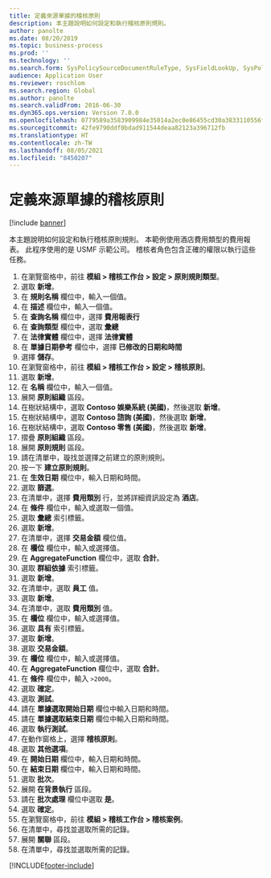 ```yaml
---
title: 定義來源單據的稽核原則
description: 本主題說明如何設定和執行稽核原則規則。
author: panolte
ms.date: 08/20/2019
ms.topic: business-process
ms.prod: ''
ms.technology: ''
ms.search.form: SysPolicySourceDocumentRuleType, SysFieldLookUp, SysPolicyListPage, SysPolicy, AuditPolicyRule, SysQueryForm, SysQueryFieldLookUp, AuditPolicyDateSelection, AuditPolicyAdditionalOption, BatchJob, CaseDetail
audience: Application User
ms.reviewer: roschlom
ms.search.region: Global
ms.author: panolte
ms.search.validFrom: 2016-06-30
ms.dyn365.ops.version: Version 7.0.0
ms.openlocfilehash: 0779589a3583909984e35014a2ec0e86455cd30a3833110556f095241e7172ca
ms.sourcegitcommit: 42fe9790ddf0bdad911544deaa82123a396712fb
ms.translationtype: HT
ms.contentlocale: zh-TW
ms.lasthandoff: 08/05/2021
ms.locfileid: "8450207"
---
```

# <a name="define-audit-policies-for-source-documents"></a>定義來源單據的稽核原則

[!include [banner](../../includes/banner.md)]

本主題說明如何設定和執行稽核原則規則。 本範例使用酒店費用類型的費用報表。 此程序使用的是 USMF 示範公司。 稽核者角色包含正確的權限以執行這些任務。

1. 在瀏覽窗格中，前往 **模組 > 稽核工作台 > 設定 > 原則規則類型**。
2. 選取 **新增**。
3. 在 **規則名稱** 欄位中，輸入一個值。
4. 在 **描述** 欄位中，輸入一個值。
5. 在 **查詢名稱** 欄位中，選擇 **費用報表行**
6. 在 **查詢類型** 欄位中，選取 **彙總**
7. 在 **法律實體** 欄位中，選擇 **法律實體**
8. 在 **單據日期參考** 欄位中，選擇 **已修改的日期和時間**
9. 選擇 **儲存**。
10. 在瀏覽窗格中，前往 **模組 > 稽核工作台 > 設定 > 稽核原則**。
11. 選取 **新增**。
12. 在 **名稱** 欄位中，輸入一個值。
13. 展開 **原則組織** 區段。
14. 在樹狀結構中，選取 **Contoso 娛樂系統 (美國)**，然後選取 **新增**。
15. 在樹狀結構中，選取 **Contoso 諮詢 (美國)**，然後選取 **新增**。
16. 在樹狀結構中，選取 **Contoso 零售 (美國)**，然後選取 **新增**。
17. 摺疊 **原則組織** 區段。
18. 展開 **原則規則** 區段。
19. 請在清單中，璇找並選擇之前建立的原則規則。
20. 按一下 **建立原則規則**。
21. 在 **生效日期** 欄位中，輸入日期和時間。
22. 選取 **篩選**。
23. 在清單中，選擇 **費用類別** 行，並將詳細資訊設定為 **酒店**。
24. 在 **條件** 欄位中，輸入或選取一個值。
25. 選取 **彙總** 索引標籤。
26. 選取 **新增**。
27. 在清單中，選擇 **交易金額** 欄位值。
28. 在 **欄位** 欄位中，輸入或選擇值。
29. 在 **AggregateFunction** 欄位中，選取 **合計**。
30. 選取 **群組依據** 索引標籤。
31. 選取 **新增**。
32. 在清單中，選取 **員工** 值。
33. 選取 **新增**。
34. 在清單中，選取 **費用類別** 值。
35. 在 **欄位** 欄位中，輸入或選擇值。
36. 選取 **具有** 索引標籤。
37. 選取 **新增**。
38. 選取 **交易金額**。
39. 在 **欄位** 欄位中，輸入或選擇值。
40. 在 **AggregateFunction** 欄位中，選取 **合計**。
41. 在 **條件** 欄位中，輸入 `>2000`。
42. 選取 **確定**。
43. 選取 **測試**。
44. 請在 **單據選取開始日期** 欄位中輸入日期和時間。
45. 請在 **單據選取結束日期** 欄位中輸入日期和時間。
46. 選取 **執行測試**。
47. 在動作窗格上，選擇 **稽核原則**。
48. 選取 **其他選項**。
49. 在 **開始日期** 欄位中，輸入日期和時間。
50. 在 **結束日期** 欄位中，輸入日期和時間。
51. 選取 **批次**。
52. 展開 **在背景執行** 區段。
53. 請在 **批次處理** 欄位中選取 **是**。
54. 選取 **確定**。
55. 在瀏覽窗格中，前往 **模組 > 稽核工作台 > 稽核案例**。
56. 在清單中，尋找並選取所需的記錄。
57. 展開 **關聯** 區段。
58. 在清單中，尋找並選取所需的記錄。



[!INCLUDE[footer-include](../../../includes/footer-banner.md)]